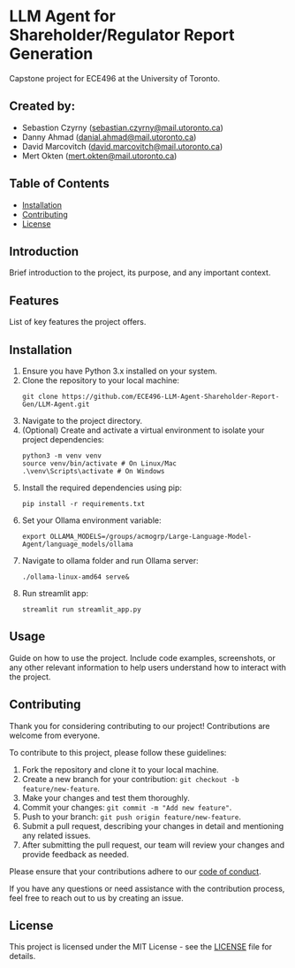 # LLM Agent for Shareholder/Regulator Report Generation

Capstone project for ECE496 at the University of Toronto.

## Created by:
- Sebastion Czyrny (sebastian.czyrny@mail.utoronto.ca)
- Danny Ahmad (danial.ahmad@mail.utoronto.ca)
- David Marcovitch (david.marcovitch@mail.utoronto.ca)
- Mert Okten (mert.okten@mail.utoronto.ca)

## Table of Contents

- [Installation](#installation)
- [Contributing](#contributing)
- [License](#license)

## Introduction

Brief introduction to the project, its purpose, and any important context.

## Features

List of key features the project offers.

## Installation

1. Ensure you have Python 3.x installed on your system.
2. Clone the repository to your local machine:
   ```console
   git clone https://github.com/ECE496-LLM-Agent-Shareholder-Report-Gen/LLM-Agent.git
   ```
3. Navigate to the project directory.
4. (Optional) Create and activate a virtual environment to isolate your project dependencies:
   ```console
   python3 -m venv venv
   source venv/bin/activate # On Linux/Mac
   .\venv\Scripts\activate # On Windows
   ```
5. Install the required dependencies using pip:
   ```console
   pip install -r requirements.txt
   ```
6. Set your Ollama environment variable:
   ```console
   export OLLAMA_MODELS=/groups/acmogrp/Large-Language-Model-Agent/language_models/ollama
   ```
7. Navigate to ollama folder and run Ollama server:
   ```console
   ./ollama-linux-amd64 serve&
   ```
8. Run streamlit app:
   ```console
   streamlit run streamlit_app.py
   ```
## Usage

Guide on how to use the project. Include code examples, screenshots, or any other relevant information to help users understand how to interact with the project.


## Contributing

Thank you for considering contributing to our project! Contributions are welcome from everyone.

To contribute to this project, please follow these guidelines:

1. Fork the repository and clone it to your local machine.
2. Create a new branch for your contribution: `git checkout -b feature/new-feature`.
3. Make your changes and test them thoroughly.
4. Commit your changes: `git commit -m "Add new feature"`.
5. Push to your branch: `git push origin feature/new-feature`.
6. Submit a pull request, describing your changes in detail and mentioning any related issues.
7. After submitting the pull request, our team will review your changes and provide feedback as needed.

Please ensure that your contributions adhere to our [code of conduct](CODE_OF_CONDUCT.md).

If you have any questions or need assistance with the contribution process, feel free to reach out to us by creating an issue.

## License

This project is licensed under the MIT License - see the [LICENSE](LICENSE) file for details.
